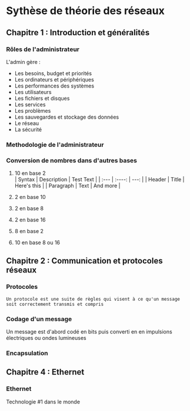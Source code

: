# Sythèse de théorie des réseaux

## Chapitre 1 : Introduction et généralités

### Rôles de l'administrateur

L'admin gère :
* Les besoins, budget et priorités
* Les ordinateurs et périphériques
* Les performances des systèmes
* Les utilisateurs
* Les fichiers et disques
* Les services
* Les problèmes
* Les sauvegardes et stockage des données
* Le réseau
* La sécurité

### Methodologie de l'administrateur

### Conversion de nombres dans d'autres bases

1) 10 en base 2    
  | Syntax      | Description | Test Text     |
  | :---        |    :----:   |          ---: |
  | Header      | Title       | Here's this   |
  | Paragraph   | Text        | And more      |
  
3) 2 en base 10
4) 2 en base 8
5) 2 en base 16
6) 8 en base 2
7) 10 en base 8 ou 16
## Chapitre 2 : Communication et protocoles réseaux

### Protocoles

```Un protocole est une suite de règles qui visent à ce qu'un message soit correctement transmis et compris```

### Codage d'un message 

Un message est d'abord codé en bits puis converti en en impulsions électriques ou ondes lumineuses

### Encapsulation 



## Chapitre 4 : Ethernet

### Ethernet

Technologie #1 dans le monde

